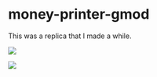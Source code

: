 # money-printer-gmod

This was a replica that I made a while.

![](https://i.imgur.com/yVh5gha.jpg)

![](https://i.imgur.com/3oUKbMJ.png)
